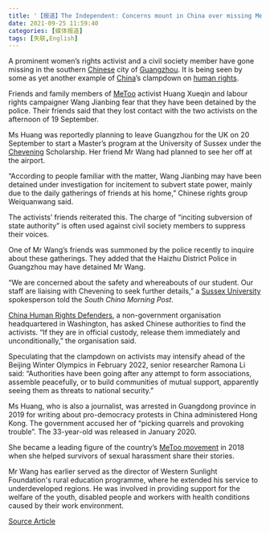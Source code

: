 ```yaml
---
title: '【报道】The Independent: Concerns mount in China over missing MeToo and labour rights activists'
date: 2021-09-25 11:59:40
categories: [媒体报道]
tags: [失联,English]
---
```


A prominent women’s rights activist and a civil society member have gone missing in the southern [Chinese](https://www.independent.co.uk/topic/chinese) city of [Guangzhou](https://www.independent.co.uk/topic/guangzhou). It is being seen by some as yet another example of [China](https://www.independent.co.uk/topic/china)’s clampdown on [human rights](https://www.independent.co.uk/topic/human-rights).

<!-- more -->

Friends and family members of [MeToo](https://www.independent.co.uk/topic/metoo) activist Huang Xueqin and labour rights campaigner Wang Jianbing fear that they have been detained by the police. Their friends said that they lost contact with the two activists on the afternoon of 19 September.

Ms Huang was reportedly planning to leave Guangzhou for the UK on 20 September to start a Master’s program at the University of Sussex under the [Chevening](https://www.independent.co.uk/topic/chevening) Scholarship. Her friend Mr Wang had planned to see her off at the airport.

“According to people familiar with the matter, Wang Jianbing may have been detained under investigation for incitement to subvert state power, mainly due to the daily gatherings of friends at his home,” Chinese rights group Weiquanwang said.

The activists’ friends reiterated this. The charge of “inciting subversion of state authority” is often used against civil society members to suppress their voices.

One of Mr Wang’s friends was summoned by the police recently to inquire about these gatherings. They added that the Haizhu District Police in Guangzhou may have detained Mr Wang.

“We are concerned about the safety and whereabouts of our student. Our staff are liaising with Chevening to seek further details,” a [Sussex University](https://www.independent.co.uk/topic/sussex-university) spokesperson told the *South China Morning Post*.

[China Human Rights Defenders](https://www.nchrd.org/2021/09/china-immediately-release-metoo-activist-and-fellow-civil-society-advocate/), a non-government organisation headquartered in Washington, has asked Chinese authorities to find the activists. “If they are in official custody, release them immediately and unconditionally,” the organisation said.

Speculating that the clampdown on activists may intensify ahead of the Beijing Winter Olympics in February 2022, senior researcher Ramona Li said: “Authorities have been going after any attempt to form associations, assemble peacefully, or to build communities of mutual support, apparently seeing them as threats to national security.”

Ms Huang, who is also a journalist, was arrested in Guangdong province in 2019 for writing about pro-democracy protests in China administered Hong Kong. The government accused her of “picking quarrels and provoking trouble”. The 33-year-old was released in January 2020.

She became a leading figure of the country’s [MeToo movement](https://www.independent.co.uk/asia/china/china-metoo-cctv-host-sexual-assault-b1920469.html) in 2018 when she helped survivors of sexual harassment share their stories.

Mr Wang has earlier served as the director of Western Sunlight Foundation's rural education programme, where he extended his service to underdeveloped regions. He was involved in providing support for the welfare of the youth, disabled people and workers with health conditions caused by their work environment.

[Source Article](https://sg.news.yahoo.com/concerns-mount-china-over-missing-142950431.html?guccounter=1)
